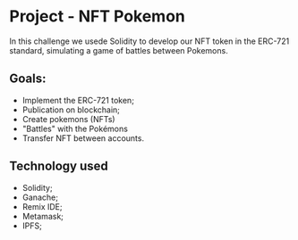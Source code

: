 # Project - NFT Pokemon

In this challenge we usede Solidity to develop our NFT token in the ERC-721 standard, simulating a game of battles between Pokemons.

## Goals:

- Implement the ERC-721 token;
- Publication on blockchain;
- Create pokemons (NFTs)
- "Battles" with the Pokémons
- Transfer NFT between accounts.

## Technology used

- Solidity;
- Ganache;
- Remix IDE;
- Metamask;
- IPFS;

